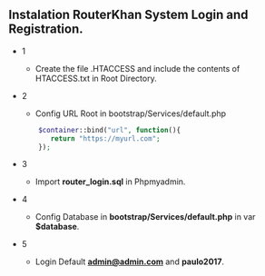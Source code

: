 ## Instalation RouterKhan System Login and Registration.

- 1
	- Create the file .HTACCESS and include the contents of HTACCESS.txt in Root Directory.

- 2
	- Config URL Root in bootstrap/Services/default.php 

	```php
		$container::bind("url", function(){ 
		   return "https://myurl.com"; 
	    });
	```

- 3
    - Import **router_login.sql** in Phpmyadmin.

- 4
	- Config Database in **bootstrap/Services/default.php** in var **$database**.

- 5
    - Login Default **admin@admin.com** and **paulo2017**.